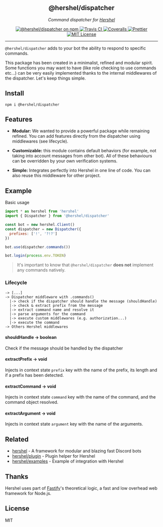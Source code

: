<h2 align="center">@hershel/dispatcher</h2>

<p align="center">
  <em>Command dispatcher for <a href="https://github.com/hershel/hershel">Hershel</a></em>
</p>

<p align="center">
  <a href="https://www.npmjs.com/package/@hershel/dispatcher">
    <img alt="@hershel/dispatcher on npm" 
    src="https://badgen.net/npm/v/@hershel/dispatcher">
  </a>
  <a href="https://travis-ci.com/hershel/dispatcher">
    <img alt="Travis CI" 
    src="https://travis-ci.com/hershel/dispatcher.svg?branch=master">
  </a>
  <a href="https://coveralls.io/github/hershel/dispatcher">
    <img alt="Coveralls"
    src="https://coveralls.io/repos/github/hershel/dispatcher/badge.svg?branch=dev">
  </a>
  <a href="https://github.com/prettier/prettier">
    <img alt="Prettier"
    src="https://img.shields.io/badge/code_style-prettier-ff69b4.svg">
  </a>
  <a href="https://github.com/hershel/dispatcher/blob/master/LICENSE">
    <img alt="MIT License"
    src="https://img.shields.io/badge/License-MIT-yellow.svg">
  </a>
</p>

---

`@hershel/dispatcher` adds to your bot the ability to respond to specific commands.

This package has been created in a minimalist, refined and modular spirit. Some functions you may want to have (like role checking to use commands etc...) can be very easily implemented thanks to the internal middlewares of the dispatcher. Let's keep things simple.

## Install

```
npm i @hershel/dispatcher
```

## Features

- **Modular:** We wanted to provide a powerful package while remaining refined. You can add features directly from the dispatcher using middlewares (see lifecycle).

- **Customizable:** this module contains default behaviors (for example, not taking into account messages from other bot). All of these behaviours can be overridden by your own verification systems.

- **Simple:** Integrates perfectly into Hershel in one line of code. You can also reuse this middleware for other project.

## Example

Basic usage

```js
import * as hershel from 'hershel'
import { Dispatcher } from '@hershel/dispatcher'

const bot = new hershel.Client()
const dispatcher = new Dispatcher({
  prefixes: ['!', '?!?']
})

bot.use(dispatcher.commands())

bot.login(process.env.TOKEN)
```

> It's important to know that `@hershel/dispatcher` **does not** implement any commands natively.

### Lifecycle

```
-> [...]
-> Dispatcher middleware with .commands()
  |-> check if the dispatcher should handle the message (shouldHandle)
  |-> check & extract prefix from the message
  |-> extract command name and resolve it
  |-> parse arguments for the command
  |-> execute custom middlewares (e.g. authorization...)
  |-> execute the command
-> Others Hershel middlewares
```

#### shouldHandle -> boolean

Check if the message should be handled by the dispatcher

#### extractPrefix -> void

Injects in context state `prefix` key with the name of the prefix, its length and if a prefix has been detected.

#### extractCommand -> void

Injects in context state `command` key with the name of the command, and the command object resolved.

#### extractArgument -> void

Injects in context state `argument` key with the name of the arguments.

## Related

- [hershel](https://github.com/hershel/hershel) - A framework for modular and blazing fast Discord bots
- [hershel/plugin](https://github.com/hershel/plugin) - Plugin helper for Hershel
- [hershel/examples](https://github.com/hershel/examples) - Example of integration with Hershel

## Thanks

Hershel uses part of [Fastify](https://github.com/fastify/fastify)'s theoretical logic, a fast and low overhead web framework for Node.js.

## License

MIT
